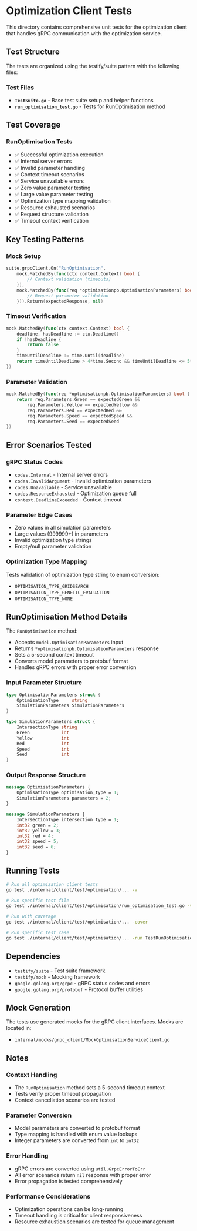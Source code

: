 # Optimization Client Tests

This directory contains comprehensive unit tests for the optimization client that handles gRPC communication with the optimization service.

## Test Structure

The tests are organized using the testify/suite pattern with the following files:

### Test Files

- **`TestSuite.go`** - Base test suite setup and helper functions
- **`run_optimisation_test.go`** - Tests for RunOptimisation method

## Test Coverage

### RunOptimisation Tests
- ✅ Successful optimization execution
- ✅ Internal server errors
- ✅ Invalid parameter handling
- ✅ Context timeout scenarios
- ✅ Service unavailable errors
- ✅ Zero value parameter testing
- ✅ Large value parameter testing
- ✅ Optimization type mapping validation
- ✅ Resource exhausted scenarios
- ✅ Request structure validation
- ✅ Timeout context verification

## Key Testing Patterns

### Mock Setup
```go
suite.grpcClient.On("RunOptimisation",
    mock.MatchedBy(func(ctx context.Context) bool {
        // Context validation (timeouts)
    }),
    mock.MatchedBy(func(req *optimisationpb.OptimisationParameters) bool {
        // Request parameter validation
    })).Return(expectedResponse, nil)
```

### Timeout Verification
```go
mock.MatchedBy(func(ctx context.Context) bool {
    deadline, hasDeadline := ctx.Deadline()
    if !hasDeadline {
        return false
    }
    timeUntilDeadline := time.Until(deadline)
    return timeUntilDeadline > 4*time.Second && timeUntilDeadline <= 5*time.Second
})
```

### Parameter Validation
```go
mock.MatchedBy(func(req *optimisationpb.OptimisationParameters) bool {
    return req.Parameters.Green == expectedGreen &&
        req.Parameters.Yellow == expectedYellow &&
        req.Parameters.Red == expectedRed &&
        req.Parameters.Speed == expectedSpeed &&
        req.Parameters.Seed == expectedSeed
})
```

## Error Scenarios Tested

### gRPC Status Codes
- `codes.Internal` - Internal server errors
- `codes.InvalidArgument` - Invalid optimization parameters
- `codes.Unavailable` - Service unavailable
- `codes.ResourceExhausted` - Optimization queue full
- `context.DeadlineExceeded` - Context timeout

### Parameter Edge Cases
- Zero values in all simulation parameters
- Large values (999999+) in parameters
- Invalid optimization type strings
- Empty/null parameter validation

### Optimization Type Mapping
Tests validation of optimization type string to enum conversion:
- `OPTIMISATION_TYPE_GRIDSEARCH`
- `OPTIMISATION_TYPE_GENETIC_EVALUATION`
- `OPTIMISATION_TYPE_NONE`

## RunOptimisation Method Details

The `RunOptimisation` method:
- Accepts `model.OptimisationParameters` input
- Returns `*optimisationpb.OptimisationParameters` response
- Sets a 5-second context timeout
- Converts model parameters to protobuf format
- Handles gRPC errors with proper error conversion

### Input Parameter Structure
```go
type OptimisationParameters struct {
    OptimisationType     string
    SimulationParameters SimulationParameters
}

type SimulationParameters struct {
    IntersectionType string
    Green            int
    Yellow           int
    Red              int
    Speed            int
    Seed             int
}
```

### Output Response Structure
```protobuf
message OptimisationParameters {
    OptimisationType optimisation_type = 1;
    SimulationParameters parameters = 2;
}

message SimulationParameters {
    IntersectionType intersection_type = 1;
    int32 green = 2;
    int32 yellow = 3;
    int32 red = 4;
    int32 speed = 5;
    int32 seed = 6;
}
```

## Running Tests

```bash
# Run all optimization client tests
go test ./internal/client/test/optimisation/... -v

# Run specific test file
go test ./internal/client/test/optimisation/run_optimisation_test.go -v

# Run with coverage
go test ./internal/client/test/optimisation/... -cover

# Run specific test case
go test ./internal/client/test/optimisation/... -run TestRunOptimisation_Success -v
```

## Dependencies

- `testify/suite` - Test suite framework
- `testify/mock` - Mocking framework
- `google.golang.org/grpc` - gRPC status codes and errors
- `google.golang.org/protobuf` - Protocol buffer utilities

## Mock Generation

The tests use generated mocks for the gRPC client interfaces. Mocks are located in:
- `internal/mocks/grpc_client/MockOptimisationServiceClient.go`

## Notes

### Context Handling
- The `RunOptimisation` method sets a 5-second timeout context
- Tests verify proper timeout propagation
- Context cancellation scenarios are tested

### Parameter Conversion
- Model parameters are converted to protobuf format
- Type mapping is handled with enum value lookups
- Integer parameters are converted from `int` to `int32`

### Error Handling
- gRPC errors are converted using `util.GrpcErrorToErr`
- All error scenarios return `nil` response with proper error
- Error propagation is tested comprehensively

### Performance Considerations
- Optimization operations can be long-running
- Timeout handling is critical for client responsiveness
- Resource exhaustion scenarios are tested for queue management